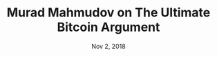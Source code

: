 ---
layout: page
title: Murad Mahmudov on The Ultimate Bitcoin Argument
podcast: OTC
episode: 25
hosts: Pomp
date: Nov 2, 2018
guest: Murad Mahmudov
lesson: 
link: https://player.fm/series/off-the-chain-2428336/murad-mahmudov-the-ultimate-bitcoin-argument
---